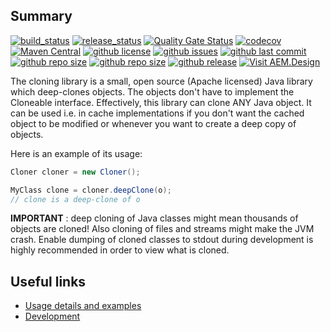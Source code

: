 ## Summary

[![build_status](https://github.com/aem-design/cloning/workflows/build/badge.svg?branch=master)](https://github.com/aem-design/cloning/actions?workflow=build)
[![release_status](https://github.com/aem-design/cloning/workflows/release-to-maven-central/badge.svg?branch=master)](https://github.com/aem-design/cloning/actions?workflow=release-to-maven-central)
[![Quality Gate Status](https://sonarcloud.io/api/project_badges/measure?project=design.aem%3Acloning&metric=alert_status)](https://sonarcloud.io/dashboard?id=design.aem%3Acloning)
[![codecov](https://codecov.io/gh/aem-design/cloning/branch/master/graph/badge.svg?magic)](https://codecov.io/gh/aem-design/cloning)
[![Maven Central](https://maven-badges.herokuapp.com/maven-central/design.aem/cloning/badge.svg?magic)](https://maven-badges.herokuapp.com/maven-central/design.aem/cloning)
[![github license](https://img.shields.io/github/license/aem-design/cloning)](https://github.com/aem-design/cloning)
[![github issues](https://img.shields.io/github/issues/aem-design/cloning)](https://github.com/aem-design/cloning)
[![github last commit](https://img.shields.io/github/last-commit/aem-design/cloning)](https://github.com/aem-design/cloning)
[![github repo size](https://img.shields.io/github/repo-size/aem-design/cloning)](https://github.com/aem-design/cloning)
[![github repo size](https://img.shields.io/github/languages/code-size/aem-design/cloning)](https://github.com/aem-design/cloning)
[![github release](https://img.shields.io/github/release/aem-design/cloning)](https://github.com/aem-design/cloning)
[![Visit AEM.Design](https://img.shields.io/badge/visit-aem.design-brightgreen)](https://aem.design/)

The cloning library is a small, open source (Apache licensed) Java library which deep-clones objects. The objects don't have to implement the Cloneable interface. Effectively, this library can clone ANY Java object. It can be used i.e. in cache implementations if you don't want the cached object to be modified or whenever you want to create a deep copy of objects.

Here is an example of its usage:

```java
Cloner cloner = new Cloner();

MyClass clone = cloner.deepClone(o);
// clone is a deep-clone of o
```

**IMPORTANT** : deep cloning of Java classes might mean thousands of objects are cloned! Also cloning of files and streams might make the JVM crash. Enable dumping of cloned classes to stdout during development is highly recommended in order to view what is cloned.

## Useful links
  * [Usage details and examples](USAGE.md)
  * [Development](DEVELOPMENT.md)
  

